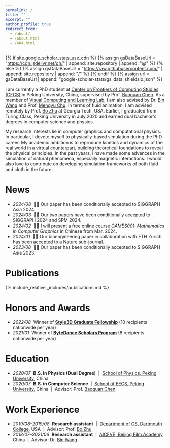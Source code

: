```yaml
---
permalink: /
title: ""
excerpt: ""
author_profile: true
redirect_from: 
  - /about/
  - /about.html
  - /404.html
---
```


{% if site.google_scholar_stats_use_cdn %}
{% assign gsDataBaseUrl = "https://cdn.jsdelivr.net/gh/" | append: site.repository | append: "@" %}
{% else %}
{% assign gsDataBaseUrl = "https://raw.githubusercontent.com/" | append: site.repository | append: "/" %}
{% endif %}
{% assign url = gsDataBaseUrl | append: "google-scholar-stats/gs_data_shieldsio.json" %}

<span class='anchor' id='about-me'></span>

I am currently a PhD student at [Center on Frontiers of Computing Studies (CFCS)](http://cfcs.pku.edu.cn/) in Peking University, China, supervised by Prof. [Baoquan Chen](https://baoquanchen.info/). As a member of [Visual Computing and Learning Lab](https://vcl.pku.edu.cn/), I am also advised by Dr. [Bin Wang](https://binwangbfa.github.io/) and Prof. [Mengyu Chu](https://rachelcmy.github.io/). In terms of fluid animation, I am advised remotely by Prof. [Bo Zhu](https://faculty.cc.gatech.edu/~bozhu/) at Georgia Tech, USA. Earlier, I graduated from Turing Class, Peking University in July 2020 and earned dual bachelor's degrees in computer science and physics.

My research interests lie in computer graphics and computational physics. In particular, I devote myself to physically-based simulation during the PhD career. My academic ambition is to reproduce kinetics and dynamics of the real world in a virtual counterpart, building theoretical foundations to reveal the physical principles. In the past years, I have made some advances in the simulation of natural phenomena, especially magnetic interactions. I would also love to contribute on developing simulation frameworks of both fluid and cloth in the future.


# News
- *2024/08* &nbsp;🎉🎉 Our paper has been conditionally accepted to SIGGRAPH Asia 2024.
- *2024/03* &nbsp;🎉🎉 Our two papers have been conditionally accepted to SIGGRAPH 2024 and SPM 2024.
- *2024/02* &nbsp;🎉🎉 I will present a free online course *GAMES001: Mathematics in Computer Graphics* in Chinese from Mar. 2024.
- *2024/01* &nbsp;🎉🎉 Our bioengineering paper in collaboration with ETH Zurich has been accepted to a Nature sub-journal.
- *2023/08* &nbsp;🎉🎉 Our paper has been conditionally accepted to SIGGRAPH Asia 2023.

# Publications

{% include_relative _includes/publications.md %}

# Honors and Awards
- *2022/08* &nbsp;Winner of [**Style3D Graduate Fellowship**](https://home.style3d.com/about/fellowshipprogram) (10 recipients nationwide per year)
- *2021/01* &nbsp;Winner of [**ByteDance Scholars Program**](https://ur.bytedance.com/scholarship) (8 recipients nationwide per year)

# Education
- *2020/07* &nbsp;**B.S. in Physics (Dual Degree)** &nbsp;\|&nbsp; [School of Physics, Peking University](https://www.phy.pku.edu.cn/), China
- *2020/07* &nbsp;**B.S. in Computer Science** &nbsp;\|&nbsp; [School of EECS, Peking University](https://eecs.pku.edu.cn/), China &nbsp;\|&nbsp; Advisor: Prof. [Baoquan Chen](https://cfcs.pku.edu.cn/baoquan/)

# Work Experience
- *2019/08–2019/08* &nbsp;**Research assistant** &nbsp;\|&nbsp; [Department of CS, Dartmouth College](https://web.cs.dartmouth.edu/), USA &nbsp;\|&nbsp; Advisor: Prof. [Bo Zhu](https://cs.dartmouth.edu/~bozhu/)
- *2018/07–2021/06* &nbsp;**Research assistant** &nbsp;\|&nbsp; [AICFVE, Beijing Film Academy](https://fve.bfa.edu.cn/), China &nbsp;\|&nbsp; Advisor: Dr. [Bin Wang](https://binwangbfa.github.io/)
